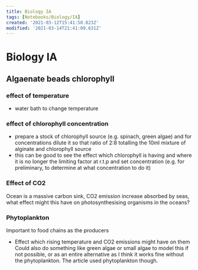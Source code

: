 ```yaml
---
title: Biology IA
tags: [Notebooks/Biology/IA]
created: '2021-03-12T15:41:50.023Z'
modified: '2021-03-14T21:41:09.631Z'
---
```


# Biology IA
## Algaenate beads chlorophyll
### effect of temperature
- water bath to change temperature
### effect of chlorophyll concentration
- prepare a stock of chlorophyll source (e.g. spinach, green algae) and for concentrations dilute it so that ratio of 2:8 totalling the 10ml mixture of alginate and chlorophyll source
- this can be good to see the effect which chlorophyll is having and where it is no longer the limiting factor at r.t.p and set concentration (e.g. for preliminary, to determine at what concentration to do it)
### Effect of CO2
Ocean is a massive carbon sink, CO2 emission increase absorbed by seas, what effect might this have on photosynthesising organisms in the oceans?
### Phytoplankton
Important to food chains as the producers
- Effect which rising temperature and CO2 emissions might have on them
Could also do something like green algae or small algae to model this if not possible, or as an entire alternative as I think it works fine without the phytoplankton. The article used phytoplankton though.
